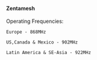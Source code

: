 #### Zentamesh

Operating Frequencies:

```
Europe - 868MHz
```

```
US,Canada & Mexico - 902MHz
```

```
Latin America & SE-Asia - 922MHz
```
